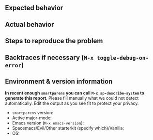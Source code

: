 ## Expected behavior



## Actual behavior



## Steps to reproduce the problem



## Backtraces if necessary (`M-x toggle-debug-on-error`)



## Environment & version information

**In recent enough `smartparens` you can call `M-x sp-describe-system` to generate this report**.  Please fill manually what we could not detect automatically.  Edit the output as you see fit to protect your privacy.

- `smartparens` version:
- Active major-mode:
- Emacs version (`M-x emacs-version`):
- Spacemacs/Evil/Other starterkit (specify which)/Vanilla:
- OS:
